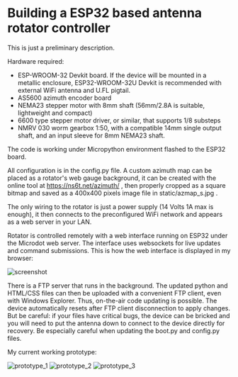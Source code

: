 # Building a ESP32 based antenna rotator controller

This is just a preliminary description.

Hardware required:
- ESP-WROOM-32 Devkit board. If the device will be mounted in a metallic enclosure, ESP32-WROOM-32U Devkit is recommended with
external WiFi antenna and U.FL pigtail.
- AS5600 azimuth encoder board
- NEMA23 stepper motor with 8mm shaft (56mm/2.8A is suitable, lightweight and compact) 
- 6600 type stepper motor driver, or similar, that supports 1/8 substeps
- NMRV 030 worm gearbox 1:50, with a compatible 14mm single output shaft, and an input sleeve for 8mm NEMA23 shaft.

The code is working under Micropython environment flashed to the ESP32 board.

All configuration is in the config.py file. A custom azimuth map can be placed as a rotator's web gauge background, it can be
created with the online tool at https://ns6t.net/azimuth/ , then properly cropped as a square bitmap and saved as a 400x400 pixels image file in static/azmap_s.jpg .

The only wiring to the rotator is just a power supply (14 Volts 1A max is enough), it then connects to the preconfigured WiFi
network and appears as a web server in your LAN.

Rotator is controlled remotely with a web interface running on ESP32 under the Microdot web server. The interface uses websockets
for live updates and command submissions. This is how the web interface is displayed in my browser:

![screenshot](https://github.com/EU1KY/rotator/assets/1841648/e5671847-bbd6-40ab-9ff1-d925bf39c139)

There is a FTP server that runs in the background. The updated python and HTML/CSS files can then be uploaded with a convenient FTP client,
even with Windows Explorer. Thus, on-the-air code updating is possible. The device automatically resets after FTP client disconnection
to apply changes. But be careful: if your files have critical bugs, the device can be bricked and you will need to put the antenna down
to connect to the device directly for recovery. Be especially careful when updating the boot.py and config.py files. 

My current working prototype:

![prototype_1](https://github.com/EU1KY/rotator/assets/1841648/d35414da-c701-420c-ae66-c1df03fdd736)
![prototype_2](https://github.com/EU1KY/rotator/assets/1841648/a3a52a5f-4010-4889-8b40-02e133d503e9)
![prototype_3](https://github.com/EU1KY/rotator/assets/1841648/304d80ba-6bec-44a8-8fd8-6762de2d77b1)
